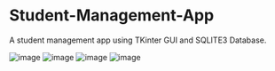 # Student-Management-App
A student management app using TKinter GUI and SQLITE3 Database.

![image](https://github.com/user-attachments/assets/b87dac8c-e6e8-4edf-9f3a-560f4f69fb02)
![image](https://github.com/user-attachments/assets/9061587d-7fe2-4145-a478-fbf3fca37c3a)
![image](https://github.com/user-attachments/assets/74f91081-8e27-4939-b1f4-a19c1eecef75)
![image](https://github.com/user-attachments/assets/95b34150-625b-45a2-909b-b5d6447a213f)


